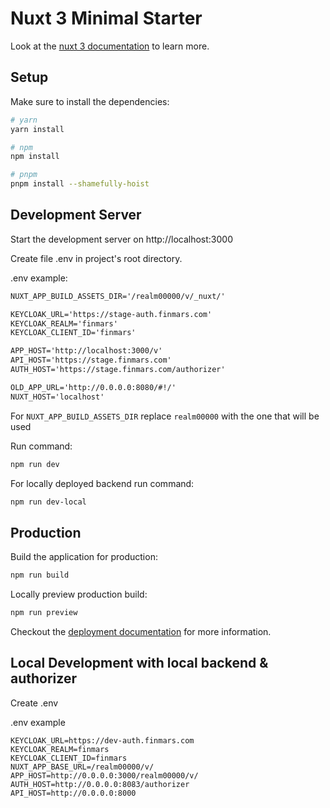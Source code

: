 # Nuxt 3 Minimal Starter

Look at the [nuxt 3 documentation](https://v3.nuxtjs.org) to learn more.

## Setup

Make sure to install the dependencies:

```bash
# yarn
yarn install

# npm
npm install

# pnpm
pnpm install --shamefully-hoist
```

## Development Server

Start the development server on http://localhost:3000

Create file .env in project's root directory.

.env example: 

```txt
NUXT_APP_BUILD_ASSETS_DIR='/realm00000/v/_nuxt/'

KEYCLOAK_URL='https://stage-auth.finmars.com'
KEYCLOAK_REALM='finmars'
KEYCLOAK_CLIENT_ID='finmars'

APP_HOST='http://localhost:3000/v'
API_HOST='https://stage.finmars.com'
AUTH_HOST='https://stage.finmars.com/authorizer'

OLD_APP_URL='http://0.0.0.0:8080/#!/'
NUXT_HOST='localhost'
```

For `NUXT_APP_BUILD_ASSETS_DIR` replace `realm00000` with the one that will be used

Run command:

```bash
npm run dev
```

For locally deployed backend run command:

```bash
npm run dev-local
```

## Production

Build the application for production:

```bash
npm run build
```

Locally preview production build:

```bash
npm run preview
```

Checkout the [deployment documentation](https://v3.nuxtjs.org/docs/deployment) for more information.


## Local Development with local backend & authorizer

Create .env

.env example
 
```
KEYCLOAK_URL=https://dev-auth.finmars.com
KEYCLOAK_REALM=finmars
KEYCLOAK_CLIENT_ID=finmars
NUXT_APP_BASE_URL=/realm00000/v/
APP_HOST=http://0.0.0.0:3000/realm00000/v/
AUTH_HOST=http://0.0.0.0:8083/authorizer
API_HOST=http://0.0.0.0:8000
```
